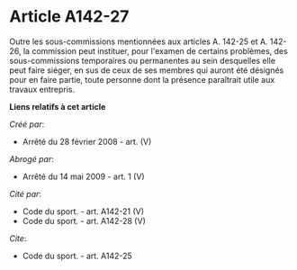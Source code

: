 # Article A142-27

Outre les sous-commissions mentionnées aux articles A. 142-25 et A. 142-26, la commission peut instituer, pour l'examen de
certains problèmes, des sous-commissions temporaires ou permanentes au sein desquelles elle peut faire siéger, en sus de ceux
de ses membres qui auront été désignés pour en faire partie, toute personne dont la présence paraîtrait utile aux travaux
entrepris.

**Liens relatifs à cet article**

_Créé par_:

  - Arrêté du 28 février 2008 - art. (V)

_Abrogé par_:

  - Arrêté du 14 mai 2009 - art. 1 (V)

_Cité par_:

  - Code du sport. - art. A142-21 (V)
  - Code du sport. - art. A142-28 (V)

_Cite_:

  - Code du sport. - art. A142-25
